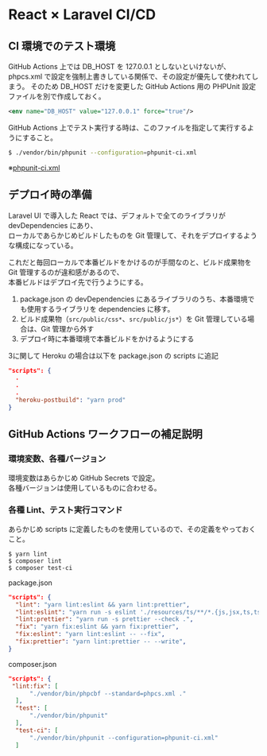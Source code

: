 # React × Laravel CI/CD

## CI 環境でのテスト環境
GitHub Actions 上では DB_HOST を 127.0.0.1 としないといけないが、phpcs.xml で設定を強制上書きしている関係で、その設定が優先して使われてしまう。
そのため DB_HOST だけを変更した GitHub Actions 用の PHPUnit 設定ファイルを別で作成しておく。
```xml
<env name="DB_HOST" value="127.0.0.1" force="true"/>
```
GitHub Actions 上でテスト実行する時は、このファイルを指定して実行するようにすること。
```bash
$ ./vendor/bin/phpunit --configuration=phpunit-ci.xml
```
※[phpunit-ci.xml](https://github.com/h-yoshikawa44/dotfiles/blob/main/PHP/React-Laravel/phpunit-ci.xml)

## デプロイ時の準備
Laravel UI で導入した React では、デフォルトで全てのライブラリが devDependencies にあり、  
ローカルであらかじめビルドしたものを Git 管理して、それをデプロイするような構成になっている。

これだと毎回ローカルで本番ビルドをかけるのが手間なのと、ビルド成果物を Git 管理するのが違和感があるので、  
本番ビルドはデプロイ先で行うようにする。

1. package.json の devDependencies にあるライブラリのうち、本番環境でも使用するライブラリを dependencies に移す。
2. ビルド成果物（`src/public/css*`、`src/public/js*`）を Git 管理している場合は、Git 管理から外す
3. デプロイ時に本番環境で本番ビルドをかけるようにする

3に関して Heroku の場合は以下を package.json の scripts に追記
```json
"scripts": {
  .
  .
  .
  "heroku-postbuild": "yarn prod"
}
```

## GitHub Actions ワークフローの補足説明
### 環境変数、各種バージョン
環境変数はあらかじめ GitHub Secrets で設定。  
各種バージョンは使用しているものに合わせる。

### 各種 Lint、テスト実行コマンド
あらかじめ scripts に定義したものを使用しているので、その定義をやっておくこと。

```
$ yarn lint
$ composer lint
$ composer test-ci
```

package.json
```json
"scripts": {
  "lint": "yarn lint:eslint && yarn lint:prettier",
  "lint:eslint": "yarn run -s eslint './resources/ts/**/*.{js,jsx,ts,tsx}'",
  "lint:prettier": "yarn run -s prettier --check .",
  "fix": "yarn fix:eslint && yarn fix:prettier",
  "fix:eslint": "yarn lint:eslint -- --fix",
  "fix:prettier": "yarn lint:prettier -- --write",
}
```
composer.json
```json
"scripts": {
 "lint:fix": [
      "./vendor/bin/phpcbf --standard=phpcs.xml ."
  ],
  "test": [
      "./vendor/bin/phpunit"
  ],
  "test-ci": [
      "./vendor/bin/phpunit --configuration=phpunit-ci.xml"
  ]
```
